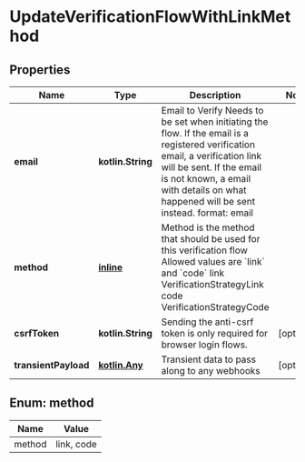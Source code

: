 
# UpdateVerificationFlowWithLinkMethod

## Properties
| Name | Type | Description | Notes |
| ------------ | ------------- | ------------- | ------------- |
| **email** | **kotlin.String** | Email to Verify  Needs to be set when initiating the flow. If the email is a registered verification email, a verification link will be sent. If the email is not known, a email with details on what happened will be sent instead.  format: email |  |
| **method** | [**inline**](#Method) | Method is the method that should be used for this verification flow  Allowed values are &#x60;link&#x60; and &#x60;code&#x60; link VerificationStrategyLink code VerificationStrategyCode |  |
| **csrfToken** | **kotlin.String** | Sending the anti-csrf token is only required for browser login flows. |  [optional] |
| **transientPayload** | [**kotlin.Any**](.md) | Transient data to pass along to any webhooks |  [optional] |


<a id="Method"></a>
## Enum: method
| Name | Value |
| ---- | ----- |
| method | link, code |



